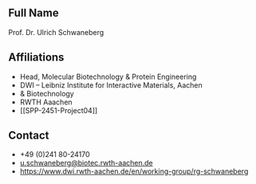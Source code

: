 ## Full Name
Prof. Dr. Ulrich Schwaneberg

## Affiliations
- Head, Molecular Biotechnology & Protein Engineering
- DWI – Leibniz Institute for Interactive Materials, Aachen
- & Biotechnology
- RWTH Aaachen
- [[SPP-2451-Project04]]
## Contact
- +49 (0)241 80-24170
- u.schwaneberg@biotec.rwth-aachen.de
- https://www.dwi.rwth-aachen.de/en/working-group/rg-schwaneberg
